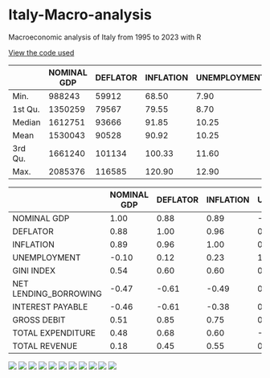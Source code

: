 # Italy-Macro-analysis

Macroeconomic analysis of Italy from 1995 to 2023 with R

[View the code used](code.R)

|       | NOMINAL GDP | DEFLATOR | INFLATION | UNEMPLOYMENT | GINI INDEX | NET LENDING_BORROWING | INTEREST PAYABLE | GROSS DEBIT | TOTAL EXPENDITURE | TOTAL REVENUE |
|-------|-------------|----------|-----------|--------------|------------|-----------------------|------------------|-------------|-------------------|---------------|
| Min.  | 988243      | 59912    | 68.50     | 7.90         | 29.00      | -9.400                | 3.400            | 103.9       | 46.50             | 43.20         |
| 1st Qu.| 1350259     | 79567    | 79.55     | 8.70         | 31.73      | -4.200                | 4.100            | 108.9       | 47.30             | 44.40         |
| Median| 1612751      | 93666    | 91.85     | 10.25        | 32.40      | -3.000                | 4.600            | 119.2       | 49.10             | 45.70         |
| Mean  | 1530043      | 90528    | 90.92     | 10.25        | 32.00      | -3.976                | 5.266            | 122.2       | 49.81             | 45.83         |
| 3rd Qu.| 1661240     | 101134   | 100.33    | 11.60        | 32.77      | -2.600                | 5.400            | 134.5       | 51.00             | 47.40         |
| Max.  | 2085376     | 116585   | 120.90    | 12.90        | 33.40      | -1.300                | 11.100           | 155.0       | 56.80             | 48.10         |




|                            | NOMINAL GDP | DEFLATOR | INFLATION | UNEMPLOYMENT | GINI INDEX | NET LENDING_BORROWING | INTEREST PAYABLE | GROSS DEBIT | TOTAL EXPENDITURE | TOTAL REVENUE |
|----------------------------|-------------|----------|-----------|--------------|------------|-----------------------|------------------|-------------|-------------------|---------------|
| NOMINAL GDP                | 1.00        | 0.88     | 0.89      | -0.10        | 0.54       | -0.47                 | -0.46            | 0.51        | 0.48              | 0.18          |
| DEFLATOR                   | 0.88        | 1.00     | 0.96      | 0.12         | 0.60       | -0.61                 | -0.61            | 0.85        | 0.68              | 0.45          |
| INFLATION                  | 0.89        | 0.96     | 1.00      | 0.23         | 0.60       | -0.49                 | -0.38            | 0.75        | 0.60              | 0.55          |
| UNEMPLOYMENT               | -0.10       | 0.12     | 0.23      | 1.00         | 0.43       | 0.50                  | 0.13             | 0.32        | -0.26             | 0.63          |
| GINI INDEX                 | 0.54        | 0.60     | 0.60      | 0.43         | 1.00       | 0.09                  | -0.41            | 0.53        | -0.01             | 0.23          |
| NET LENDING_BORROWING      | -0.47       | -0.61    | -0.49     | 0.50         | 0.09       | 1.00                  | 0.42             | -0.57       | -0.96             | -0.22         |
| INTEREST PAYABLE           | -0.46       | -0.61    | -0.38     | 0.13         | -0.41      | 0.42                  | 1.00             | -0.64       | -0.33             | 0.14          |
| GROSS DEBIT                | 0.51        | 0.85     | 0.75      | 0.32         | 0.53       | -0.57                 | -0.64            | 1.00        | 0.69              | 0.60          |
| TOTAL EXPENDITURE          | 0.48        | 0.68     | 0.60      | -0.26        | -0.01      | -0.96                 | -0.33            | 0.69        | 1.00              | 0.49          |
| TOTAL REVENUE              | 0.18        | 0.45     | 0.55      | 0.63         | 0.23       | -0.22                 | 0.14             | 0.60        | 0.49              | 1.00          |



![](IMAGES/CORR.png)
![](IMAGES/DEB.png)
![](IMAGES/DEF.png)
![](IMAGES/EXP.png)
![](IMAGES/GDP.png)
![](IMAGES/GINI.png)
![](IMAGES/INF.png)
![](IMAGES/INT.png)
![](IMAGES/NET.png)
![](IMAGES/REV.png)
![](IMAGES/UNE.png)
